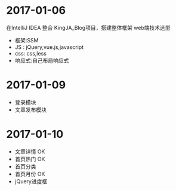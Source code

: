# 2017-01-06
在IntelliJ IDEA 整合 KingJA_Blog项目，搭建整体框架
web端技术选型
* 框架:SSM
* JS : jQuery,vue.js,javascript
* css: css,less
* 响应式:自己布局响应式

# 2017-01-09
* 登录模块
* 文章发布模块

# 2017-01-10
* 文章详情 OK
* 首页热门 OK
* 首页分类
* 首页月份 OK
* jQuery进度框
